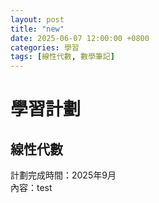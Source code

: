 ```yaml
---
layout: post
title: "new"
date: 2025-06-07 12:00:00 +0800
categories: 學習
tags: [線性代數, 數學筆記]
---
```


# 學習計劃

## 線性代數

計劃完成時間：2025年9月  
內容：test

